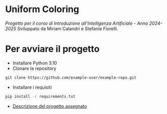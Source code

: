# Uniform Coloring
*Progetto per il corso di Introduzione all'Intelligenza Artificiale - Anno 2024-2025*
Sviluppato da Miriam Calandri e Stefania Fiorelli.

# Per avviare il progetto
- Installare Python 3.10
- Clonare la repository
```bash
git clone https://github.com/example-user/example-repo.git
```
- Installare i requisiti
```bash
pip install -r requirements.txt
``` 

- [Descrizione del progetto assegnato](/home/miry/personal/curriculum-projects/UniformColoring/ProgettoIntroAI_2122_Coloring.pdf)